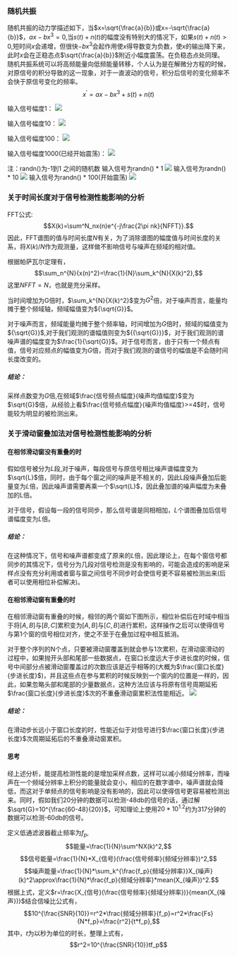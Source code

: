 ### 随机共振
随机共振的动力学描述如下，当$x=\sqrt{\frac{a}{b}}或x=-\sqrt{\frac{a}{b}}$，$ax-bx^3=0$,当$s(t)+n(t)$的幅度没有特别大的情况下，如果$s(t)+n(t)>0$,短时间$x$会递增，但很快$-bx^3$会起作用使$x$得导数变为负数，使$x$的输出降下来，此时$x$会在正稳态点$\sqrt{\frac{a}{b}}$附近小幅度震荡。在负稳态点处同理。随机共振系统可以将高频能量向低频能量转移，个人认为是在解微分方程的时候，对原信号的积分导致的这一现象，对于一直波动的信号，积分后信号的变化频率不会快于原信号变化的频率。
$$x^{'}=ax-bx^3+s(t)+n(t)$$

输入信号幅度1：
![](2019-11-06-15-19-19.png)

输入信号幅度10：
![](2019-11-06-15-24-00.png)

输入信号幅度100：
![](2019-11-06-15-30-08.png)

输入信号幅度1000(已经开始震荡)：
![](2019-11-06-15-33-47.png)

注：randn()为-1到1 之间的随机数
输入信号为randn() * 1
![](2019-11-06-15-49-01.png)
输入信号为randn() * 10
![](2019-11-06-15-53-29.png)
输入信号为randn() * 100(开始震荡)
![](2019-11-06-15-57-57.png)

### 关于时间长度对于信号检测性能影响的分析
FFT公式:
$$X(k)=\sum^N_nx(n)e^{-j\frac{2\pi nk}{NFFT}}.$$
因此，FFT谱图的值与时间长度$N$有关，为了消除谱图的幅度值与时间长度的关系，将$X(k)/N$作为观测量，这样做不影响信号与噪声在频域的相对值。

根据帕萨瓦尔定理有，
$$\sum_n^{N}{x(n)^2}=\frac{1}{N}\sum_k^{N}{X(k)^2},$$
这里$NFFT=N$，也就是充分采样。


当时间增加为G倍时，$\sum_k^{N}{X(k)^2}$变为$G^2$倍，对于噪声而言，能量均摊于整个频域轴，频域幅值变为${\sqrt{G}}$。

对于噪声而言，频域能量均摊于整个频率轴，时间增加为$G$倍时，频域的幅值变为${\sqrt{G}}$,对于我们观测的谱幅值则变为${{\sqrt{G}}}$，对于我们观测的谱噪声谱的幅度变为$\frac{1}{\sqrt{G}}$。对于信号而言，由于只有一个频点有值，信号对应频点的幅值变为$G$倍，而对于我们观测的谱信号的幅值是不会随时间长度改变的。

##### 结论：
采样点数变为$G$倍,在频域$\frac{信号频点幅度}{噪声均值幅度}$变为$\sqrt{G}$倍，从经验上看$\frac{信号频点幅度}{噪声均值幅度}>=4$时，信号能较为明显的被检测出来。

### 关于滑动窗叠加法对信号检测性能影响的分析
#### 在相邻滑动窗没有重叠的时

假如信号被分为$L$段,对于噪声，每段信号与原信号相比噪声谱幅度变为$\sqrt{L}$倍，同时，由于每个窗之间的噪声是不相关的，因此L段噪声叠加后能量变为$L$倍，因此噪声谱需要再乘一个$\sqrt{L}$，因此叠加谱的噪声幅度为未叠加的L倍。

对于信号，假设每一段的信号同步，那么信号谱是同相相加，$L$个谱图叠加后信号谱幅度变为$L$倍。

##### 结论：
在这种情况下，信号和噪声谱都变成了原来的$L$倍，因此理论上，在每个窗信号都同步的其情况下，信号分为几段对信号检测是没有影响的，可能会造成的影响是采样点没有充分利用或者窗与窗之间信号不同步时会使信号更不容易被检测出来(后者可以使用相位补偿解决)。

#### 在相邻滑动窗有重叠的时
在相邻滑动窗有重叠的时候，相邻的两个窗如下图所示，相位补偿后在时域中相当于将$[A,B]$与$[B,C]$累积变为$[A,B]$与$[C,B]$进行累积，这样操作之后可以使得信号与第1个窗的信号相位对齐，使之不至于在叠加过程中相互抵消。

对于整个序列的N个点，只要被滑动窗覆盖到就会参与1次累积，在滑动窗滑动的过程中，如果抛开头部和尾部一些数据点，在窗口长度远大于步进长度的时候，信号中间部分点被滑动窗覆盖过的次数应该是近乎相等的(大概为$\frac{窗口长度}{步进长度}$)，并且这些点在参与累积的时候反映到一个窗内的位置是一样的，因此，如果忽略头部和尾部的少量数据点，这种方法应该与将原有信号周期延拓$\frac{窗口长度}{步进长度}$次的不重叠滑动窗累积法性能相近。
![](2019-10-24-15-59-09.png)

##### 结论：
在滑动步长远小于窗口长度的时，性能近似于对信号进行$\frac{窗口长度}{步进长度}$次周期延拓后的不重叠滑动窗累积。


#### 思考
经上述分析，能提高检测性能的是增加采样点数，这样可以减小频域分辨率，而噪声在一个频域分辨率上积分的能量就会变小，相应的在数字谱中，噪声谱就会降低，而这对于单频点的信号影响是没有影响的，因此可以使得信号更容易被检测出来。同时，假如我们20分钟的数据可以检测-48db的信号的话，通过解$\sqrt{G}=10^{\frac{60-48}{20}}$，可知理论上使用$20*10^{1.2}$约为317分钟的数据可以检测-60db的信号。

定义低通滤波器截止频率为$f_p$,
$$能量=\frac{1}{N}\sum^NX(k)^2,$$
$$信号能量=\frac{1}{N}*X_{信号}(\frac{信号频率}{频域分辨率})^2,$$
$$噪声能量=\frac{1}{N}*\sum_k^{\frac{f_p}{频域分辨率}}X_{噪声}(k)^2\approx\frac{1}{N}*\frac{f_p}{频域分辨率}*mean(X_{噪声})^2.$$
根据上式，定义$r=\frac{X_{信号}(\frac{信号频率}{频域分辨率})}{mean(X_{噪声})}$结合信噪比公式有，
$$10^{\frac{SNR}{10}}=r^2*\frac{频域分辨率}{f_p}=r^2*\frac{Fs}{N*f_p}=\frac{r^2}{t*f_p},$$
其中，$t$为以秒为单位的时长，整理上式有，
$$r^2=10^{\frac{SNR}{10}}tf_p$$
